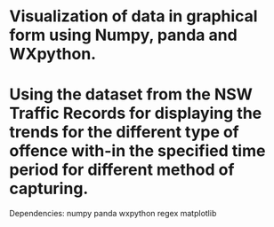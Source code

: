 #	Visualization of data in graphical form using Numpy, panda and WXpython.
#	Using the dataset from the NSW Traffic Records for displaying the trends for the different type of offence with-in the specified time period for different method of capturing.
Dependencies:
numpy
panda
wxpython
regex
matplotlib
